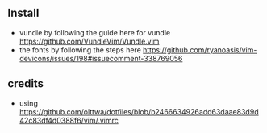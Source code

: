 ## Install

- vundle by following the guide here for vundle https://github.com/VundleVim/Vundle.vim
- the fonts by following the steps here https://github.com/ryanoasis/vim-devicons/issues/198#issuecomment-338769056

## credits

- using https://github.com/olttwa/dotfiles/blob/b2466634926add63daae83d9d42c83df4d0388f6/vim/.vimrc

